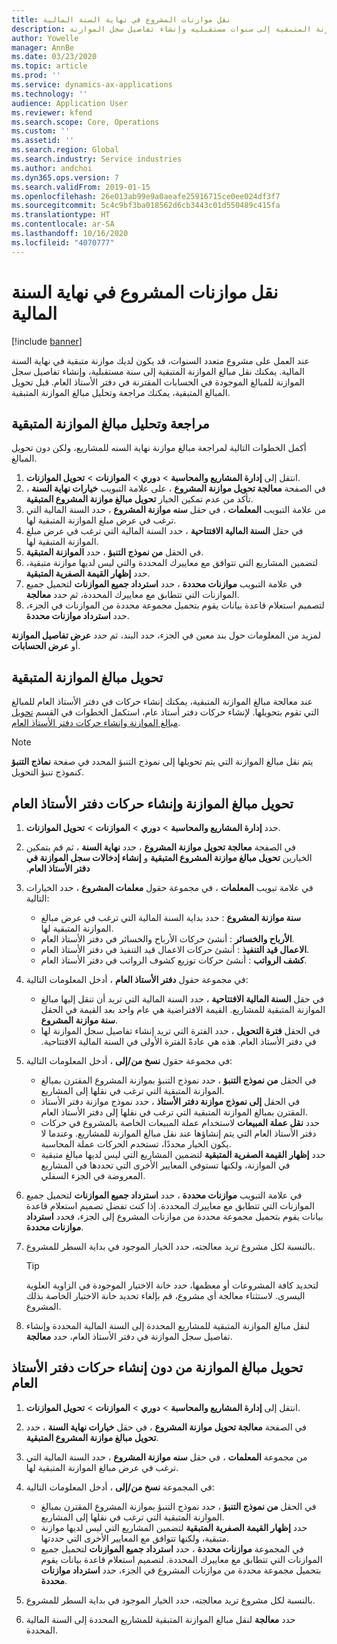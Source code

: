 ```yaml
---
title: نقل موازنات المشروع في نهاية السنة المالية
description: توفر هذه المقالة معلومات حول كيفية نقل مبالغ الموازنة المتبقية إلى سنوات مستقبليه وإنشاء تفاصيل سجل الموازنة.
author: Yowelle
manager: AnnBe
ms.date: 03/23/2020
ms.topic: article
ms.prod: ''
ms.service: dynamics-ax-applications
ms.technology: ''
audience: Application User
ms.reviewer: kfend
ms.search.scope: Core, Operations
ms.custom: ''
ms.assetid: ''
ms.search.region: Global
ms.search.industry: Service industries
ms.author: andchoi
ms.dyn365.ops.version: 7
ms.search.validFrom: 2019-01-15
ms.openlocfilehash: 26e013ab99e9a0aeafe25916715ce0ee024df3f7
ms.sourcegitcommit: 5c4c9bf3ba018562d6cb3443c01d550489c415fa
ms.translationtype: HT
ms.contentlocale: ar-SA
ms.lasthandoff: 10/16/2020
ms.locfileid: "4070777"
---
```

# <a name="transfer-project-budgets-at-fiscal-year-end"></a>نقل موازنات المشروع في نهاية السنة المالية

[!include [banner](../includes/banner.md)]

عند العمل على مشروع متعدد السنوات، قد يكون لديك موازنة متبقية في نهاية السنة المالية. يمكنك نقل مبالغ الموازنة المتبقية إلى سنة مستقبلية، وإنشاء تفاصيل سجل الموازنة للمبالغ الموجودة في الحسابات المقترنة في دفتر الأستاذ العام. قبل تحويل المبالغ المتبقية، يمكنك مراجعة وتحليل مبالغ الموازنة المتبقية.

## <a name="review-and-analyze-remaining-budget-amounts"></a>مراجعة وتحليل مبالغ الموازنة المتبقية

أكمل الخطوات التالية لمراجعة مبالغ موازنة نهاية السنه للمشاريع، ولكن دون تحويل المبالغ.

1. انتقل إلى **إدارة المشاريع والمحاسبة‬** > **دوري** > **الموازنات** > **تحويل الموازنات**. 
2. في الصفحة **معالجة تحويل موازنة المشروع** ، على علامة التبويب **خيارات نهاية السنة** ، تأكد من عدم تمكين الخيار **تحويل مبالغ موازنة المشروع المتبقية**.
3. من علامة التبويب **المعلمات** ، في حقل **سنه موازنة المشروع** ، حدد السنة المالية التي ترغب في عرض مبلغ الموازنة المتبقية لها. 
4. في حقل **السنة المالية الافتتاحية** ، حدد السنة المالية التي ترغب في عرض مبلغ الموازنة المتبقية لها. 
5. في الحقل **من نموذج التنبؤ** ، حدد **الموازنة المتبقية**. 
6. لتضمين المشاريع التي تتوافق مع معاييرك المحددة والتي ليس لديها موازنة متبقية، حدد **إظهار القيمة الصفرية المتبقية**.  
7. في علامة التبويب **موازنات محددة** ، حدد **استرداد جميع الموازنات** لتحميل جميع الموازنات التي تتطابق مع معاييرك المحددة، ثم حدد **معالجة**. 
8. لتصميم استعلام قاعدة بيانات يقوم بتحميل مجموعة محددة من الموازنات في الجزء، حدد **استرداد موازنات محددة**.

لمزيد من المعلومات حول بند معين في الجزء، حدد البند، ثم حدد **عرض تفاصيل الموازنة** أو **عرض الحسابات**.

## <a name="carry-forward-remaining-budget-amounts"></a>تحويل مبالغ الموازنة المتبقية 

عند معالجة مبالغ الموازنة المتبقية، يمكنك إنشاء حركات في دفتر الأستاذ العام للمبالغ التي تقوم بتحويلها. لإنشاء حركات دفتر أستاذ عام، استكمل الخطوات في القسم [تحويل مبالغ الموازنة وإنشاء حركات دفتر الأستاذ العام](#carry-forward). 

> [!NOTE]
> يتم نقل مبالغ الموازنة التي يتم تحويلها إلى نموذج التنبؤ المحدد في صفحة **نماذج التنبؤ** كنموذج تنبؤ التحويل.  

## <a name="carry-forward-budget-amounts-and-create-general-ledger-transactions"></a><a name="carry-forward"></a>تحويل مبالغ الموازنة وإنشاء حركات دفتر الأستاذ العام

1.  حدد **إدارة المشاريع والمحاسبة‬** > **دوري** > **الموازنات** > **تحويل الموازنات**. 
2. في الصفحة **معالجة تحويل موازنة المشروع** ، حدد **نهاية السنة** ، ثم قم بتمكين الخيارين **تحويل مبالغ موازنة المشروع المتبقية‬‏‫** و **إنشاء إدخالات سجل الموازنة في دفتر الأستاذ العام**. 
3. في علامة تبويب **المعلمات** ، في مجموعة حقول **معلمات المشروع** ، حدد الخيارات التالية:

   - **سنة موازنة المشروع** : حدد بداية السنة المالية التي ترغب في عرض مبالغ الموازنة المتبقية لها. 
   - **الأرباح والخسائر** : أنشئ حركات الأرباح والخسائر في دفتر الأستاذ العام. 
   -  **الاعمال قيد التنفيذ** : أنشئ حركات الاعمال قيد التنفيذ في دفتر الأستاذ العام.
   -  **كشف الرواتب** : أنشئ حركات توزيع كشوف الرواتب في دفتر الأستاذ العام. 

5. في مجموعة حقول **دفتر الأستاذ العام** ، أدخل المعلومات التالية: 

   - في حقل **السنة المالية الافتتاحية** ، حدد السنة المالية التي تريد أن تنقل إليها مبالغ الموازنة المتبقية للمشاريع. القيمة الافتراضية هي عام واحد بعد القيمة في الحقل **سنة موازنة المشروع**.
   -  في الحقل **فترة التحويل** ، حدد الفترة التي تريد إنشاء تفاصيل سجل الموازنة لها في دفتر الأستاذ العام. هذه هي عادةً الفترة الأولى في السنة المالية الافتتاحية‬‏‫.

6. في مجموعة حقول **نسخ من/إلى** ، أدخل المعلومات التالية:

   - في الحقل **من نموذج التنبؤ** ، حدد نموذج التنبؤ بموازنة المشروع المقترن بمبالغ الموازنة المتبقية التي ترغب في نقلها إلى المشاريع. 
   - في الحقل **إلى نموذج موازنة دفتر الأستاذ** ، حدد نموذج موازنة دفتر الأستاذ المقترن بمبالغ الموازنة المتبقية التي ترغب في نقلها إلى دفتر الأستاذ العام. 
   -  حدد **نقل عملة المبيعات** لاستخدام عملة المبيعات الخاصة بالمشروع في حركات دفتر الأستاذ العام التي يتم إنشاؤها عند نقل مبالغ الموازنة للمشاريع. وعندما لا يكون الخيار محددًا، تستخدم الحركات عملة المحاسبة. 
   -  حدد **إظهار القيمة الصفرية المتبقية** لتضمين المشاريع التي ليس لديها مبالغ متبقية في الموازنة، ولكنها تستوفي المعايير الأخرى التي تحددها في المشاريع المعروضة في الجزء السفلي.

7. في علامة التبويب **موازنات محددة** ، حدد **استرداد جميع الموازنات** لتحميل جميع الموازنات التي تتطابق مع معاييرك المحددة. إذا كنت تفضل تصميم استعلام قاعدة بيانات يقوم بتحميل مجموعة محددة من موازنات المشروع إلى الجزء، فحدد **استرداد موازنات محددة**.
8. بالنسبة لكل مشروع تريد معالجته، حدد الخيار الموجود في بداية السطر للمشروع.

    > [!TIP]
    > لتحديد كافة المشروعات أو معظمها، حدد خانة الاختيار الموجودة في الزاوية العلوية اليسرى. لاستثناء معالجة أي مشروع، قم بإلغاء تحديد خانة الاختيار الخاصة بذلك المشروع.

9. لنقل مبالغ الموازنة المتبقية للمشاريع المحددة إلى السنة المالية المحددة وإنشاء تفاصيل سجل الموازنة في دفتر الأستاذ العام، حدد **معالجة**.

## <a name="carry-forward-budget-amounts-without-creating-general-ledger-transactions"></a>تحويل مبالغ الموازنة من دون إنشاء حركات دفتر الأستاذ العام

1. انتقل إلى **إدارة المشاريع والمحاسبة‬** > **دوري** > **الموازنات** > **تحويل الموازنات**.
2. في الصفحة **معالجة تحويل موازنة المشروع** ، في حقل **خيارات نهاية السنة** ، حدد **تحويل مبالغ موازنة المشروع المتبقية**.
3. من مجموعة **المعلمات** ، في حقل **سنه موازنة المشروع** ، حدد السنة المالية التي ترغب في عرض مبالغ الموازنة المتبقية لها.
4. في المجموعة **نسخ من/إلى** ، أدخل المعلومات التالية:

   - في الحقل **من نموذج التنبؤ** ، حدد نموذج التنبؤ بموازنة المشروع المقترن بمبالغ الموازنة المتبقية التي ترغب في نقلها إلى المشاريع. 
   - حدد **إظهار القيمة الصفرية المتبقية** لتضمين المشاريع التي ليس لديها موازنة متبقية، ولكنها تتوافق مع المعايير الأخرى التي حددتها.
   - في المجموعة **موازنات محددة** ، حدد **استرداد جميع الموازنات** لتحميل جميع الموازنات التي تتطابق مع معاييرك المحددة. لتصميم استعلام قاعدة بيانات يقوم بتحميل مجموعة محددة من موازنات المشروع في الجزء، حدد **استرداد موازنات محددة**.

5. بالنسبة لكل مشروع تريد معالجته، حدد الخيار الموجود في بداية السطر للمشروع. 
6. حدد **معالجة** لنقل مبالغ الموازنة المتبقية للمشاريع المحددة إلى السنة المالية المحددة.

